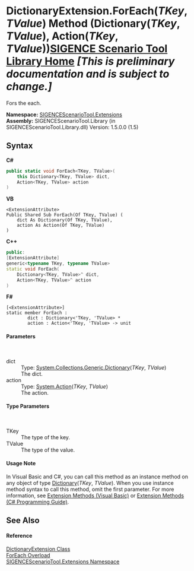 # DictionaryExtension.ForEach(*TKey*, *TValue*) Method (Dictionary(*TKey*, *TValue*), Action(*TKey*, *TValue*))<a href="https://github.com/ObiWanLansi/SIGENCE-Scenario-Tool">SIGENCE Scenario Tool Library Home</a> _**\[This is preliminary documentation and is subject to change.\]**_

Fors the each.

**Namespace:**&nbsp;<a href="f2af11f5-ae9d-3dcc-a4a9-ba07a037925f.md">SIGENCEScenarioTool.Extensions</a><br />**Assembly:**&nbsp;SIGENCEScenarioTool.Library (in SIGENCEScenarioTool.Library.dll) Version: 1.5.0.0 (1.5)

## Syntax

**C#**<br />
``` C#
public static void ForEach<TKey, TValue>(
	this Dictionary<TKey, TValue> dict,
	Action<TKey, TValue> action
)

```

**VB**<br />
``` VB
<ExtensionAttribute>
Public Shared Sub ForEach(Of TKey, TValue) ( 
	dict As Dictionary(Of TKey, TValue),
	action As Action(Of TKey, TValue)
)
```

**C++**<br />
``` C++
public:
[ExtensionAttribute]
generic<typename TKey, typename TValue>
static void ForEach(
	Dictionary<TKey, TValue>^ dict, 
	Action<TKey, TValue>^ action
)
```

**F#**<br />
``` F#
[<ExtensionAttribute>]
static member ForEach : 
        dict : Dictionary<'TKey, 'TValue> * 
        action : Action<'TKey, 'TValue> -> unit 

```


#### Parameters
&nbsp;<dl><dt>dict</dt><dd>Type: <a href="http://msdn2.microsoft.com/en-us/library/xfhwa508" target="_blank">System.Collections.Generic.Dictionary</a>(*TKey*, *TValue*)<br />The dict.</dd><dt>action</dt><dd>Type: <a href="http://msdn2.microsoft.com/en-us/library/bb549311" target="_blank">System.Action</a>(*TKey*, *TValue*)<br />The action.</dd></dl>

#### Type Parameters
&nbsp;<dl><dt>TKey</dt><dd>The type of the key.</dd><dt>TValue</dt><dd>The type of the value.</dd></dl>

#### Usage Note
In Visual Basic and C#, you can call this method as an instance method on any object of type <a href="http://msdn2.microsoft.com/en-us/library/xfhwa508" target="_blank">Dictionary</a>(*TKey*, *TValue*). When you use instance method syntax to call this method, omit the first parameter. For more information, see <a href="http://msdn.microsoft.com/en-us/library/bb384936.aspx">Extension Methods (Visual Basic)</a> or <a href="http://msdn.microsoft.com/en-us/library/bb383977.aspx">Extension Methods (C# Programming Guide)</a>.

## See Also


#### Reference
<a href="fad9f38d-4408-43b2-763a-5dd0dacf6b42.md">DictionaryExtension Class</a><br /><a href="8ea755ad-e5e3-ca3a-a35a-2e491f29c72e.md">ForEach Overload</a><br /><a href="f2af11f5-ae9d-3dcc-a4a9-ba07a037925f.md">SIGENCEScenarioTool.Extensions Namespace</a><br />